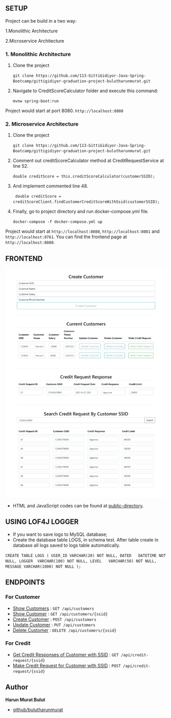 [comment]: <> (# Ödev Son Teslim Tarihi : 29 Eylül - Saat: 23:00)

[comment]: <> (![odevpart1]&#40;https://user-images.githubusercontent.com/45206582/133460137-dbd5583e-1ac9-426f-a6f0-abf5983f6fd6.PNG&#41;)

[comment]: <> (![odevpart2]&#40;https://user-images.githubusercontent.com/45206582/133460164-f0b61470-f3e9-49cb-8b0e-8ae9afb45e2e.PNG&#41;)

[comment]: <> (![odevpart3]&#40;https://user-images.githubusercontent.com/45206582/133460177-2e2e561e-e1ac-4c42-96a7-5bce51eb8228.PNG&#41;)

## SETUP

Project can be build in a two way:

   1.Monolithic Architecture

   2.Microservice Architecture

### 1. Monolithic Architecture

   1. Clone the project

      `git clone https://github.com/113-GittiGidiyor-Java-Spring-Bootcamp/gittigidiyor-graduation-project-bulutharunmurat.git`

   2. Navigate to CreditScoreCalculator folder and execute this command:
   
       `mvnw spring-boot:run`

Project would start at port 8080. `http://localhost:8080`

### 2. Microservice Architecture
   
   1. Clone the project

      `git clone https://github.com/113-GittiGidiyor-Java-Spring-Bootcamp/gittigidiyor-graduation-project-bulutharunmurat.git`

   2. Comment out creditScoreCalculator method at CreditRequestService at line 52.
      
      `double creditScore = this.creditScoreCalculator(customerSSID);`

   3. And implement commented line 48.
      
      ` double creditScore = creditScoreClient.findCustomerCreditScoreWithSsid(customerSSID);`

   4. Finally, go to project directory and run docker-compose.yml file.

      `docker-compose -f docker-compose.yml up`

Project would start at `http://localhost:8080`, `http://localhost:8081` and `http://localhost:8761`. You can find the frontend page at `http://localhost:8080`.

## FRONTEND

![frontend](frontend-page.png)

* HTML and JavaScript codes can be found at [public-directory](CreditScoreCalculator/src/main/resources/public).


## USING LOF4J LOGGER
* If you want to save logs to MySQL database;
* Create the database table LOGS, in schema test. After table create in database all logs saved to logs table automatically.

`
CREATE TABLE LOGS
(
USER_ID VARCHAR(20) NOT NULL,
DATED   DATETIME NOT NULL,
LOGGER  VARCHAR(100) NOT NULL,
LEVEL   VARCHAR(50) NOT NULL,
MESSAGE VARCHAR(1000) NOT NULL
);
`

## ENDPOINTS

### For Customer

* [Show Customers](documents/api/customer/show-customers.md) : `GET /api/customers`
* [Show Customer](documents/api/customer/show-customer.md) : `GET /api/customers/{ssid}`
* [Create Customer](documents/api/customer/create-customer.md) : `POST /api/customers`
* [Update Customer](documents/api/customer/update-customer.md) : `PUT /api/customers`
* [Delete Customer](documents/api/customer/delete-customer.md) : `DELETE /api/customers/{ssid}`

### For Credit

* [Get Credit Responses of Customer with SSID](documents/api/credits/find-credit-responses-of-customer.md) : `GET /api/credit-request/{ssid}`
* [Make Credit Request for Customer with SSID](documents/api/credits/make-credit-request-for-customer.md) : `POST /api/credit-request/{ssid}`


## Author

**Harun Murat Bulut**

* [github/bulutharunmurat](https://github.com/bulutharunmurat)
